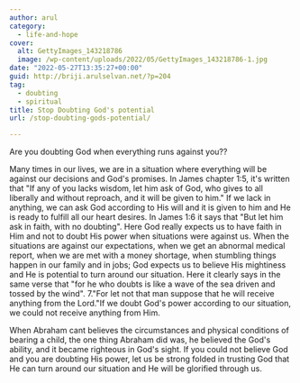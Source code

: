 ```yaml
---
author: arul
category:
  - life-and-hope
cover:
  alt: GettyImages_143218786
  image: /wp-content/uploads/2022/05/GettyImages_143218786-1.jpg
date: "2022-05-27T13:35:27+00:00"
guid: http://briji.arulselvan.net/?p=204
tag:
  - doubting
  - spiritual
title: Stop Doubting God's potential
url: /stop-doubting-gods-potential/

---
```

Are you doubting God when everything runs against you??

Many times in our lives, we are in a situation where everything will be against our decisions and God's promises. In James chapter 1:5, it's written that "If any of you lacks wisdom, let him ask of God, who gives to all liberally and without reproach, and it will be given to him." If we lack in anything, we can ask God according to His will and it is given to him and He is ready to fulfill all our heart desires. In James 1:6 it says that "But let him ask in faith, with no doubting". Here God really expects us to have faith in Him and not to doubt His power when situations were against us. When the situations are against our expectations, when we get an abnormal medical report, when we are met with a money shortage, when stumbling things happen in our family and in jobs; God expects us to believe His mightiness and He is potential to turn around our situation. Here it clearly says in the same verse that "for he who doubts is like a wave of the sea driven and tossed by the wind". 7."For let not that man suppose that he will receive anything from the Lord."If we doubt God's power according to our situation, we could not receive anything from Him.

When Abraham cant believes the circumstances and physical conditions of bearing a child, the one thing Abraham did was, he believed the God's ability, and it became righteous in God's sight. If you could not believe God and you are doubting His power, let us be strong folded in trusting God that He can turn around our situation and He will be glorified through us.
